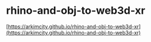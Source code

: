 # rhino-and-obj-to-web3d-xr
 
[https://arkimcity.github.io/rhino-and-obj-to-web3d-xr](https://arkimcity.github.io/rhino-and-obj-to-web3d-xr)
